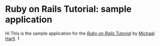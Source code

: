 # Ruby on Rails Tutorial: sample application

Hi This is the sample application for
the [*Ruby on Rails Tutorial*](http://railstutorial.org/)
by [Michael Hartl](http://michaelhartl.com/).
1
